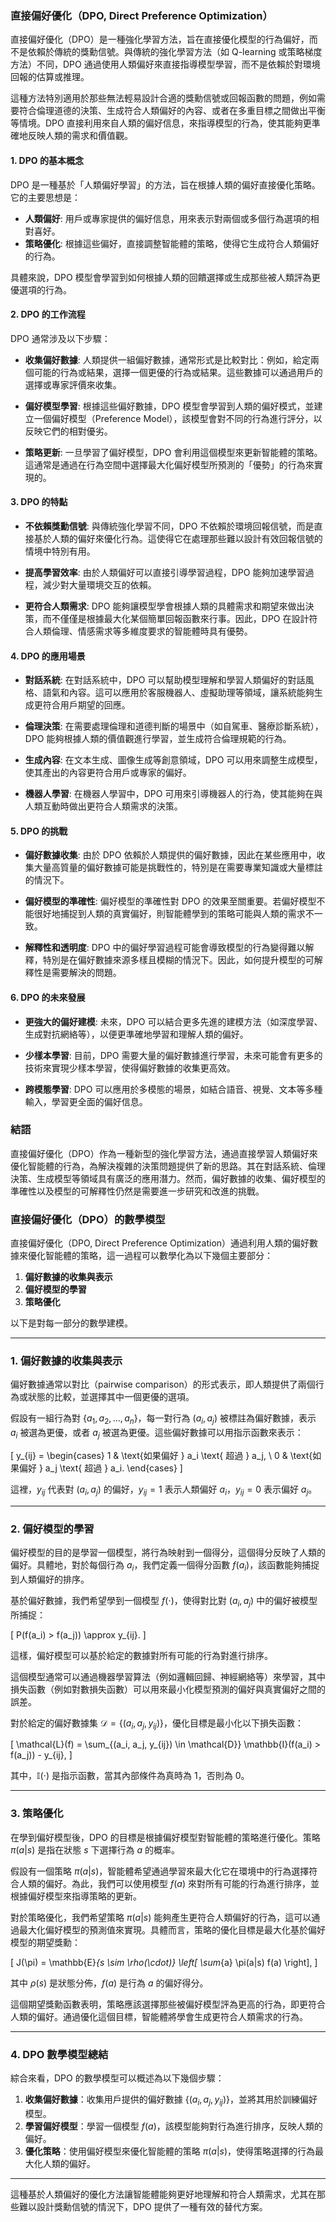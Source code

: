 ### 直接偏好優化（DPO, Direct Preference Optimization）

直接偏好優化（DPO）是一種強化學習方法，旨在直接優化模型的行為偏好，而不是依賴於傳統的獎勳信號。與傳統的強化學習方法（如 Q-learning 或策略梯度方法）不同，DPO 通過使用人類偏好來直接指導模型學習，而不是依賴於對環境回報的估算或推理。

這種方法特別適用於那些無法輕易設計合適的獎勳信號或回報函數的問題，例如需要符合倫理道德的決策、生成符合人類偏好的內容、或者在多重目標之間做出平衡等情境。DPO 直接利用來自人類的偏好信息，來指導模型的行為，使其能夠更準確地反映人類的需求和價值觀。

#### 1. **DPO 的基本概念**
DPO 是一種基於「人類偏好學習」的方法，旨在根據人類的偏好直接優化策略。它的主要思想是：
- **人類偏好**: 用戶或專家提供的偏好信息，用來表示對兩個或多個行為選項的相對喜好。
- **策略優化**: 根據這些偏好，直接調整智能體的策略，使得它生成符合人類偏好的行為。
  
具體來說，DPO 模型會學習到如何根據人類的回饋選擇或生成那些被人類評為更優選項的行為。

#### 2. **DPO 的工作流程**
DPO 通常涉及以下步驟：

- **收集偏好數據**: 人類提供一組偏好數據，通常形式是比較對比：例如，給定兩個可能的行為或結果，選擇一個更優的行為或結果。這些數據可以通過用戶的選擇或專家評價來收集。
  
- **偏好模型學習**: 根據這些偏好數據，DPO 模型會學習到人類的偏好模式，並建立一個偏好模型（Preference Model），該模型會對不同的行為進行評分，以反映它們的相對優劣。

- **策略更新**: 一旦學習了偏好模型，DPO 會利用這個模型來更新智能體的策略。這通常是通過在行為空間中選擇最大化偏好模型所預測的「優勢」的行為來實現的。

#### 3. **DPO 的特點**
- **不依賴獎勳信號**: 與傳統強化學習不同，DPO 不依賴於環境回報信號，而是直接基於人類的偏好來優化行為。這使得它在處理那些難以設計有效回報信號的情境中特別有用。
  
- **提高學習效率**: 由於人類偏好可以直接引導學習過程，DPO 能夠加速學習過程，減少對大量環境交互的依賴。

- **更符合人類需求**: DPO 能夠讓模型學會根據人類的具體需求和期望來做出決策，而不僅僅是根據最大化某個簡單回報函數來行事。因此，DPO 在設計符合人類倫理、情感需求等多維度要求的智能體時具有優勢。

#### 4. **DPO 的應用場景**
- **對話系統**: 在對話系統中，DPO 可以幫助模型理解和學習人類偏好的對話風格、語氣和內容。這可以應用於客服機器人、虛擬助理等領域，讓系統能夠生成更符合用戶期望的回應。
  
- **倫理決策**: 在需要處理倫理和道德判斷的場景中（如自駕車、醫療診斷系統），DPO 能夠根據人類的價值觀進行學習，並生成符合倫理規範的行為。

- **生成內容**: 在文本生成、圖像生成等創意領域，DPO 可以用來調整生成模型，使其產出的內容更符合用戶或專家的偏好。

- **機器人學習**: 在機器人學習中，DPO 可用來引導機器人的行為，使其能夠在與人類互動時做出更符合人類需求的決策。

#### 5. **DPO 的挑戰**
- **偏好數據收集**: 由於 DPO 依賴於人類提供的偏好數據，因此在某些應用中，收集大量高質量的偏好數據可能是挑戰性的，特別是在需要專業知識或大量標註的情況下。
  
- **偏好模型的準確性**: 偏好模型的準確性對 DPO 的效果至關重要。若偏好模型不能很好地捕捉到人類的真實偏好，則智能體學到的策略可能與人類的需求不一致。

- **解釋性和透明度**: DPO 中的偏好學習過程可能會導致模型的行為變得難以解釋，特別是在偏好數據來源多樣且模糊的情況下。因此，如何提升模型的可解釋性是需要解決的問題。

#### 6. **DPO 的未來發展**
- **更強大的偏好建模**: 未來，DPO 可以結合更多先進的建模方法（如深度學習、生成對抗網絡等），以便更準確地學習和理解人類的偏好。
  
- **少樣本學習**: 目前，DPO 需要大量的偏好數據進行學習，未來可能會有更多的技術來實現少樣本學習，使得偏好數據的收集更高效。

- **跨模態學習**: DPO 可以應用於多模態的場景，如結合語音、視覺、文本等多種輸入，學習更全面的偏好信息。

### 結語
直接偏好優化（DPO）作為一種新型的強化學習方法，通過直接學習人類偏好來優化智能體的行為，為解決複雜的決策問題提供了新的思路。其在對話系統、倫理決策、生成模型等領域具有廣泛的應用潛力。然而，偏好數據的收集、偏好模型的準確性以及模型的可解釋性仍然是需要進一步研究和改進的挑戰。

### 直接偏好優化（DPO）的數學模型

直接偏好優化（DPO, Direct Preference Optimization）通過利用人類的偏好數據來優化智能體的策略，這一過程可以數學化為以下幾個主要部分：

1. **偏好數據的收集與表示**
2. **偏好模型的學習**
3. **策略優化**

以下是對每一部分的數學建模。

---

### 1. **偏好數據的收集與表示**

偏好數據通常以對比（pairwise comparison）的形式表示，即人類提供了兩個行為或狀態的比較，並選擇其中一個更優的選項。

假設有一組行為對 $\{a_1, a_2, ..., a_n\}$，每一對行為 $(a_i, a_j)$ 被標註為偏好數據，表示 $a_i$ 被選為更優，或者 $a_j$ 被選為更優。這些偏好數據可以用指示函數來表示：

\[
y_{ij} = 
\begin{cases} 
1 & \text{如果偏好 } a_i \text{ 超過 } a_j, \\
0 & \text{如果偏好 } a_j \text{ 超過 } a_i.
\end{cases}
\]

這裡，$y_{ij}$ 代表對 $(a_i, a_j)$ 的偏好，$y_{ij} = 1$ 表示人類偏好 $a_i$，$y_{ij} = 0$ 表示偏好 $a_j$。

---

### 2. **偏好模型的學習**

偏好模型的目的是學習一個模型，將行為映射到一個得分，這個得分反映了人類的偏好。具體地，對於每個行為 $a_i$，我們定義一個得分函數 $f(a_i)$，該函數能夠捕捉到人類偏好的排序。

基於偏好數據，我們希望學到一個模型 $f(\cdot)$，使得對比對 $(a_i, a_j)$ 中的偏好被模型所捕捉：

\[
P(f(a_i) > f(a_j)) \approx y_{ij}.
\]

這樣，偏好模型可以基於給定的數據對所有可能的行為對進行排序。

這個模型通常可以通過機器學習算法（例如邏輯回歸、神經網絡等）來學習，其中損失函數（例如對數損失函數）可以用來最小化模型預測的偏好與真實偏好之間的誤差。

對於給定的偏好數據集 $\mathcal{D} = \{(a_i, a_j, y_{ij})\}$，優化目標是最小化以下損失函數：

\[
\mathcal{L}(f) = \sum_{(a_i, a_j, y_{ij}) \in \mathcal{D}} \mathbb{I}(f(a_i) > f(a_j)) - y_{ij},
\]

其中，$\mathbb{I}(\cdot)$ 是指示函數，當其內部條件為真時為 1，否則為 0。

---

### 3. **策略優化**

在學到偏好模型後，DPO 的目標是根據偏好模型對智能體的策略進行優化。策略 $\pi(a | s)$ 是指在狀態 $s$ 下選擇行為 $a$ 的概率。

假設有一個策略 $\pi(a|s)$，智能體希望通過學習來最大化它在環境中的行為選擇符合人類的偏好。為此，我們可以使用模型 $f(a)$ 來對所有可能的行為進行排序，並根據偏好模型來指導策略的更新。

對於策略優化，我們希望策略 $\pi(a|s)$ 能夠產生更符合人類偏好的行為，這可以通過最大化偏好模型的預測值來實現。具體而言，策略的優化目標是最大化基於偏好模型的期望獎勳：

\[
J(\pi) = \mathbb{E}_{s \sim \rho(\cdot)} \left[ \sum_{a} \pi(a|s) f(a) \right],
\]

其中 $\rho(s)$ 是狀態分佈，$f(a)$ 是行為 $a$ 的偏好得分。

這個期望獎勳函數表明，策略應該選擇那些被偏好模型評為更高的行為，即更符合人類的偏好。通過優化這個目標，智能體將學會生成更符合人類需求的行為。

---

### 4. **DPO 數學模型總結**

綜合來看，DPO 的數學模型可以概述為以下幾個步驟：

1. **收集偏好數據**：收集用戶提供的偏好數據 $\{(a_i, a_j, y_{ij})\}$，並將其用於訓練偏好模型。
2. **學習偏好模型**：學習一個模型 $f(a)$，該模型能夠對行為進行排序，反映人類的偏好。
3. **優化策略**：使用偏好模型來優化智能體的策略 $\pi(a|s)$，使得策略選擇的行為最大化人類的偏好。

---

這種基於人類偏好的優化方法讓智能體能夠更好地理解和符合人類需求，尤其在那些難以設計獎勳信號的情況下，DPO 提供了一種有效的替代方案。